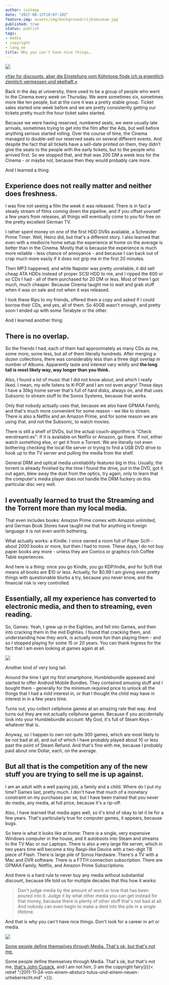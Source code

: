 ```yaml
---
author: isotopp
date: "2017-08-13T10:07:10Z"
feature-img: assets/img/background/rijksmuseum.jpg
published: true
status: publish
tags:
- media
- copyright
- lang_en
title: Why you can't have nice things…
---
```

![](/uploads/2017/08/eating-from-the-trashcan.jpg)

[»Yay for discounts, aber die Einstellung vom Köhntopp finde ich ja
eigentlich ziemlich vermessen und
ekelhaft.«](https://twitter.com/hmans/status/896351975800963073)

Back in the day at university, there used to be a group of people who went
to the Cinema every week on Thursday. We were sometimes six, sometimes more
like ten people, but at the core it was a pretty stable group. Ticket sales
started one week before and we are pretty consistently getting our tickets
pretty much the hour ticket sales started.

Because we were having reserved, numbered seats, we were usually late
arrivals, sometimes trying to get into the film after the Ads, but well
before anything serious started rolling. Over the course of time, the Cinema
managed to double-sell our reserved seats on several different events. And
despite the fact that all tickets have a sell-date printed on them, they
didn't give the seats to the people with the early tickets, but to the
people who arrived first. So we stopped that, and that was 200 DM a week
less for the Cinema - or maybe not, because then they would probably care
more. 

And I learned a thing: 

## Experience does not really matter and neither does freshness.

I was fine not seeing a film the week it was released. There is in fact a
steady stream of films coming down the pipeline, and if you offset yourself
a few years from releases, all things will eventually come to you for free
on the pretty excellent German TV.

I rather spent money on one of the first HDD DVRs available, a Schneider
Prime Timer. Well, Heinz did, but that's a different story. I also learned
that even with a mediocre home setup the experience at home on the average
is better than in the Cinema. Mostly that is because the experience is much
more reliable - less chance of annoyance - and because I can back out of
crap much more easily if it does not grip me in the first 20 minutes. 

Then MP3 happened, and while Napster was pretty unreliable, it did sell
cheap ATA HDDs instead of proper SCSI HDD to me, and I ripped the 600 or so
CDs I had - all of them purchased for 20 DM or less. Most of them I got
much, much cheaper. Because Cinema taught me to wait and grab stuff when it
was on sale and not when it was released. 

I took these Rips to my friends, offered them a copy and asked if I could
borrow their CDs, and yes, all of them. So 40GB wasn't enough, and pretty
soon I ended up with some Terabyte or the other. 

And I learned another thing:

## There is no overlap.

So the friends I had, each of them had approximately as many CDs as me, some
more, some less, but all of them literally hundreds. After merging a dozen
collections, there was considerably less than a three digit overlap in
number of Albums. Apparently taste and interest vary wildly and **the long
tail is most likely way, way longer than you think.**

Also, I found a lot of music that I did not know about, and which I really
liked. I mean, my wife listens to K-POP and I am not even angry! These days
I have a 30kg home server that's full of hard disks, always on, and that
uses Subsonic to stream stuff to the Sonos Systems, because that works. 

Only that nobody actually uses that, because we also have GPMAA Family, and
that's much more convenient for some reason - we like to stream. There is
also a Netflix and an Amazon Prime, and for some reason we are using that,
and not the Subsonic, to watch movies. 

There is still a shelf of DVDs, but the actual couch-algorithm is "Check
werstreamt.es": If it is available on Netflix or Amazon, go there. If not,
either watch something else, or get it from a Torrent. We are literally not
even bothering checking the local file server or trying to find a USB DVD
drive to hook up to the TV server and pulling the media from the shelf.

General DRM and optical media unreliability features big in this: Usually,
the torrent is already finished by the time I found the drive, put in the
DVD, got it out again, blew away the dust from the optics, try again, only
to learn that the computer's media player does not handle the DRM fuckery on
this particular disc very well. 

## I eventually learned to trust the Streaming and the Torrent more than my local media.

That even includes books: Amazon Prime comes with Amazon unlimited, and
German Book Stores have taught me that for anything in foreign language it
is not even worth bothering.

What actually works: a Kindle. I once owned a room full of Paper Scifi -
about 2000 books or more, but then I had to move. These days, I do not buy
paper books any more - unless they are Comics or graphics rich Coffee Table
experiences.

And here is a thing: once you go Kindle, you go KDP/Indie, and for Scifi
that means all books are $10 or less. Actually, for $0.99 I am giving even
pretty things with questionable blurbs a try, because you never know, and
the financial risk is very controlled. 

## Essentially, all my experience has converted to electronic media, and then to streaming, even reading.

So, Games: Yeah, I grew up in the Eighties, and fell into Games, and then
into cracking them in the mid Eighties. I found that cracking them, and
understanding how they work, is actually more fun than playing them - and so
I stopped playing for some 15 or 20 years. You can thank Ingress for the
fact that I am even looking at games again at all.

![](/uploads/2017/08/steam-library.jpg)

Another kind of very long tail.

Around the time I got my first smartphone, Humblebundle appeared and started
to offer Android Mobile Bundles. They contained amusing stuff and I bought
them - generally for the minimum required price to unlock all the things
that I had a mild interest in, or that I thought the child may have in
interest in in a few years time.

Turns out, you collect cellphone games at an amazing rate that way. And
turns out they are not actually cellphone games. Because if you accidentally
look into your Humblebundle account: My God, it's full of Steam Keys -
whatever that is.

Anyway, so I happen to own not quite 300 games, which are most likely to be
not bad at all, and out of which I have probably played about 10 or less
past the point of Steam Refund. And that's fine with me, because I probably
paid about one Dollar, each, on the average. 

## But all that is the competition any of the new stuff you are trying to sell me is up against.

I am an adult with a well paying job, a family and a child. Where do I put
my time? Games last, pretty much. I don't have that much of a monetary
constraint on my purchases per se, but I have been trained that you never
do media, any media, at full price, because it's a rip-off.

Also, I have learned that media ages well, so it's kind of okay to let it
lie for a few years. That's particularly true for computer games, it
appears, because bugs.

So here is what it looks like at home: There is a single, very expensive
Windows computer in the house, and it autoboots into Steam and streams to
the TV Mac or our Laptops. There is also a very large file server, which in
two years time will become a tiny Raspi-like Device with a two-digit TB
piece of Flash. There is large pile of Sonos Hardware. There's a TV with a
Mac and DVR software. There is a FTTH connection subscription. There are
GPMAA Family, Netflix, and Amazon Prime Subscriptions. 

And there is a hard rule to never buy any media without substantial
discount, because life told us for multiple decades that this how it works:

> Don't judge media by the amount of work or love that has been poured into
> it. Judge it by what other media you can get instead for that money,
> because there is plenty of other stuff that's not bad at all. And nobody
> can even begin to make a dent into the pile in a single lifetime.

And that is why you can't have nice things. Don't look for a career in art
or media. 

![](/uploads/2017/08/vinyl-558x640.jpg)

[Some people define themselves through Media. That's ok, but that's not
me.](https://twitter.com/avalanche_edin/status/895979245339541504)

Some people define themselves through Media. That's ok, but that's not me,
[that's John Cusack](http://www.imdb.com/title/tt0146882/), and I am not
him, [I am the copyright
fairy]({{< relref "/2011-11-24-von-einem-absturz-tutus-und-einem-neuen-urheberrecht.md" >}}).
